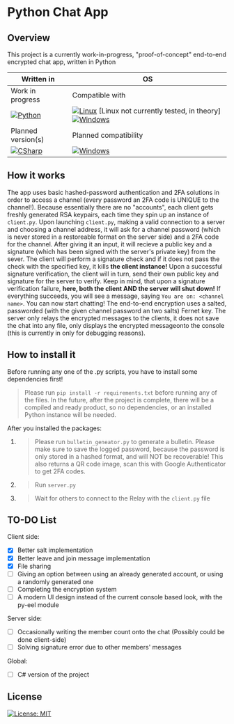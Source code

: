 # Python Chat App

## Overview
This project is a currently work-in-progress, "proof-of-concept" end-to-end encrypted chat app, written in Python

| Written in               | OS                    |
| ------------------------ | --------------------- |
| Work in progress         | Compatible with       |
| [![Python](https://img.shields.io/badge/Python-FFD43B?style=for-the-badge&logo=python&logoColor=blue)]() | [![Linux](https://img.shields.io/badge/Linux-FCC624?style=for-the-badge&logo=linux&logoColor=black)]() [Linux not currently tested, in theory]       [![Windows](https://img.shields.io/badge/Windows-0078D6?style=for-the-badge&logo=windows&logoColor=white)]() |
| Planned version(s)       | Planned compatibility |
| [![CSharp](https://img.shields.io/badge/C-00599C?style=for-the-badge&logo=C&logoColor=white)]() | [![Windows](https://img.shields.io/badge/Windows-0078D6?style=for-the-badge&logo=windows&logoColor=white)]() |

## How it works
The app uses basic hashed-password authentication and 2FA solutions in order to access a channel (every password an 2FA code is UNIQUE to the channel!).
Because essentially there are no "accounts", each client gets freshly generated RSA keypairs, each time they spin up an instance of `client.py`.
Upon launching `client.py`, making a valid connection to a server and choosing a channel address, it will ask for a channel password (which is never stored in a restoreable format on the server side) and a 2FA code for the channel. After giving it an input, it will recieve a public key and a signature (which has been signed with the server's private key) from the sever.
The client will perform a signature check and if it does not pass the check with the specified key, it kills **the client instance!**
Upon a successful signature verification, the client will in turn, send their own public key and signature for the server to verify. Keep in mind, that upon a signature verification failure, **here, both the client AND the server will shut down!**
If everything succeeds, you will see a message, saying `You are on: <channel name>`. You can now start chatting! The end-to-end encryption uses a salted, passworded (with the given channel password an two salts) Fernet key. The server only relays the encrypted messages to the clients, it does not save the chat into any file, only displays the encrypted messageonto the console (this is currently in only for debugging reasons).

## How to install it
Before running any one of the .py scripts, you have to install some dependencies first!
> Please run `pip install -r requirements.txt` before running any of the files.
In the future, after the project is complete, there will be a compiled and ready product, so no dependencies, or an installed Python instance will be needed.

After you installed the packages:
1. > Please run `bulletin_geneator.py` to generate a bulletin. Please make sure to save the logged password, because the password is only stored in a hashed format, and will NOT be recoverable! This also returns a QR code image, scan this with Google Authenticator to get 2FA codes.
2. > Run `server.py`
3. > Wait for others to connect to the Relay with the `client.py` file

## TO-DO List
Client side:
- [X] Better salt implementation
- [X] Better leave and join message implementation
- [X] File sharing
- [ ] Giving an option between using an already generated account, or using a randomly generated one
- [ ] Completing the encryption system
- [ ] A modern UI design instead of the current console based look, with the py-eel module

Server side:
- [ ] Occasionally writing the member count onto the chat (Possibly could be done client-side)
- [ ] Solving signature error due to other members' messages

Global:
- [ ] C# version of the project

## License
[![License: MIT](https://img.shields.io/badge/License-MIT-yellow.svg)](https://opensource.org/licenses/MIT)